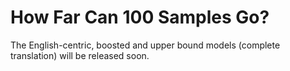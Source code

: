 # How Far Can 100 Samples Go?



The English-centric, boosted and upper bound models (complete translation) will be released soon.


